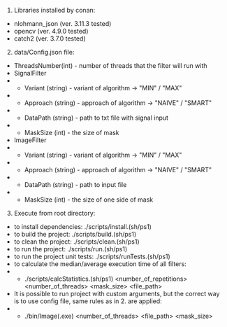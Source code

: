 1. Libraries installed by conan:<br/>
* nlohmann_json (ver. 3.11.3 tested)<br/>
* opencv (ver. 4.9.0 tested)<br/>
* catch2 (ver. 3.7.0 tested)<br/>
2. data/Config.json file:
* ThreadsNumber(int) - number of threads that the filter will run with
* SignalFilter
* * Variant (string) - variant of algorithm -> "MIN" / "MAX"
* * Approach (string) - approach of algorithm -> "NAIVE" / "SMART"
* * DataPath (string) - path to txt file with signal input
* * MaskSize (int) - the size of mask
* ImageFilter
* * Variant (string) - variant of algorithm -> "MIN" / "MAX"
* * Approach (string) - approach of algorithm -> "NAIVE" / "SMART"
* * DataPath (string) - path to input file
* * MaskSize (int) - the size of one side of mask
3. Execute from root directory:<br/>
* to install dependencies: ./scripts/install.(sh/ps1)<br/>
* to build the project: ./scripts/build.(sh/ps1)<br/>
* to clean the project: ./scripts/clean.(sh/ps1)<br/>
* to run the project: ./scripts/run.(sh/ps1)<br/>
* to run the project unit tests: ./scripts/runTests.(sh/ps1)<br/>
* to calculate the median/average execution time of all filters: 
* * ./scripts/calcStatistics.(sh/ps1) <number_of_repetitions> <number_of_threads> <mask_size> <file_path>
* It is possible to run project with custom arguments, but the correct way is to use config file, same rules as in 2. are applied:
* * ./bin/Image(.exe) <number_of_threads> <variant> <approach> <file_path> <mask_size>